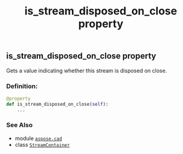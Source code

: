 ﻿---
title: is_stream_disposed_on_close property
second_title: Aspose.CAD for Python via .NET API References
description: 
type: docs
weight: 180
url: /python-net/aspose.cad/streamcontainer/is_stream_disposed_on_close/
is_root: false
---

## is_stream_disposed_on_close property


Gets a value indicating whether this stream is disposed on close.
### Definition:
```python
@property
def is_stream_disposed_on_close(self):
    ...
```

### See Also
* module [`aspose.cad`](../../)
* class [`StreamContainer`](/cad/python-net/aspose.cad/streamcontainer)
